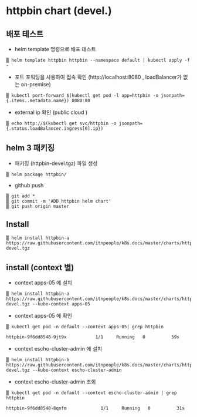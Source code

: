 # httpbin chart (devel.)

## 배포 테스트

* helm template 명령으로 배포 테스트

```
▒ helm template httpbin httpbin --namespace default | kubectl apply -f -
```

*  포트 포워딩을 사용하여 접속 확인 (http://localhost:8080 , loadBalancer가 없는 on-premise)

```
▒ kubectl port-forward $(kubectl get pod -l app=httpbin -o jsonpath={.items..metadata.name}) 8080:80
```

* external ip 확인 (public cloud ) 

```
▒ echo http://$(kubectl get svc/httpbin -o jsonpath={.status.loadBalancer.ingress[0].ip})
```

## helm 3 패키징

* 패키징 (httpbin-devel.tgz) 파일 생성

```
▒ helm package httpbin/
```

* github push

```
▒ git add *
▒ git commit -m 'ADD httpbin helm chart'
▒ git push origin master
```

## Install

```
▒ helm install httpbin-a https://raw.githubusercontent.com/itnpeople/k8s.docs/master/charts/httpbin-devel.tgz
```


## install (context 별)


* context apps-05 에 설치

```
▒ helm install httpbin-a https://raw.githubusercontent.com/itnpeople/k8s.docs/master/charts/httpbin-devel.tgz --kube-context apps-05
```
* context apps-05 에 확인
```
▒ kubectl get pod -n default --context apps-05| grep httpbin

httpbin-9f6dd8548-9jt9x           1/1     Running   0          59s
```


* context escho-cluster-admin 에 설치

```
▒ helm install httpbin-b https://raw.githubusercontent.com/itnpeople/k8s.docs/master/charts/httpbin-devel.tgz --kube-context escho-cluster-admin
```

* context escho-cluster-admin 조회

```
▒ kubectl get pod -n default --context escho-cluster-admin | grep httpbin

httpbin-9f6dd8548-8qnfm             1/1     Running   0          31s
```
